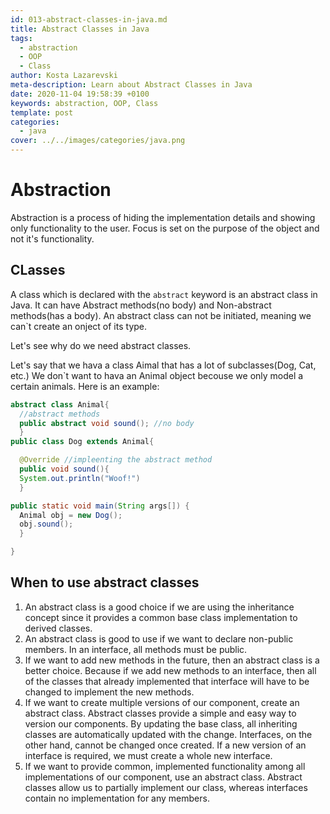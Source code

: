 ```yaml
---
id: 013-abstract-classes-in-java.md
title: Abstract Classes in Java
tags:
  - abstraction
  - OOP
  - Class
author: Kosta Lazarevski
meta-description: Learn about Abstract Classes in Java
date: 2020-11-04 19:58:39 +0100
keywords: abstraction, OOP, Class
template: post
categories:
  - java
cover: ../../images/categories/java.png
---
```


# Abstraction

Abstraction is a process of hiding the implementation details and showing only functionality to the user. Focus is set on the purpose of the object and not it's functionality.

## CLasses

A class which is declared with the `abstract` keyword is an abstract class in Java. It can have Abstract methods(no body) and Non-abstract methods(has a body). An abstract class can not be initiated, meaning we can`t create an onject of its type.

Let's see why do we need abstract classes.

Let's say that we hava a class Aimal that has a lot of subclasses(Dog, Cat, etc.) We don`t want to hava an Animal object becouse we only model a certain animals.
Here is an example:

```java
abstract class Animal{
  //abstract methods
  public abstract void sound(); //no body
  }
public class Dog extends Animal{

  @Override //impleenting the abstract method
  public void sound(){
  System.out.println("Woof!")
  }

public static void main(String args[]) {
  Animal obj = new Dog();
  obj.sound();
  }

}
```

## When to use abstract classes

1. An abstract class is a good choice if we are using the inheritance concept since it provides a common base class implementation to derived classes.
2. An abstract class is good to use if we want to declare non-public members. In an interface, all methods must be public.
3. If we want to add new methods in the future, then an abstract class is a better choice. Because if we add new methods to an interface, then all of the classes that already implemented that interface will have to be changed to implement the new methods.
4. If we want to create multiple versions of our component, create an abstract class. Abstract classes provide a simple and easy way to version our components. By updating the base class, all inheriting classes are automatically updated with the change. Interfaces, on the other hand, cannot be changed once created. If a new version of an interface is required, we must create a whole new interface.
5. If we want to provide common, implemented functionality among all implementations of our component, use an abstract class. Abstract classes allow us to partially implement our class, whereas interfaces contain no implementation for any members.
